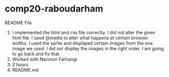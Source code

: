 # comp20-raboudarham
README File

1. I implemented the html and css file correctly. I did not alter the given html file. I used @media to alter what happens at certain browser widths. I used the sprite and displayed certain images from the one image we used. I did not display the images in the right order. I am going to go back and fix that.
2. Worked with Narimon Farhangi
3. 2 hours
4. README.md
